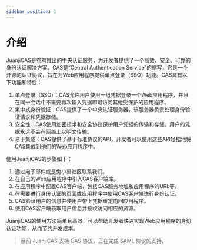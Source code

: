 ```yaml
---
sidebar_position: 1
---
```


# 介绍

JuanjiCAS是卷鸡推出的中央认证服务，为开发者提供了一个高效、安全、可靠的身份认证解决方案。CAS是“Central Authentication Service”的缩写，它是一个开源的认证协议，旨在为Web应用程序提供单点登录（SSO）功能。CAS具有以下功能和特性：

1. 单点登录（SSO）：CAS允许用户使用一组凭据登录一个Web应用程序，并且在同一会话中不需要再次输入凭据即可访问其他受保护的应用程序。
2. 集中式身份验证：CAS提供了一个中央认证服务器，该服务器负责处理身份验证请求和凭据存储。
3. 安全性：CAS使用加密技术和安全协议保护用户凭据的传输和存储。用户的凭据永远不会在网络上以明文传输。
4. 易于集成：CAS提供了基于标准协议的API，开发者可以使用这些API轻松地将CAS集成到他们的Web应用程序中。

使用JuanjiCAS的步骤如下：

1. 通过电子邮件或是兔小巢社区联系我们。
2. 在自己的Web应用程序中引入CAS客户端库。
3. 在应用程序中配置CAS客户端，包括CAS服务地址和应用程序的URL等。
4. 在需要进行身份认证的页面或应用程序中使用CAS客户端进行身份认证。
5. CAS验证用户的信息并使用户带上凭据重定向回应用程序。
6. 使用CAS客户端获取用户信息并授权访问相应的资源。

JuanjiCAS的使用方法简单且高效，可以帮助开发者快速实现Web应用程序的身份认证功能，从而节约开发成本。

> 目前 JuanjiCAS 支持 CAS 协议，正在完成 SAML 协议的支持。
